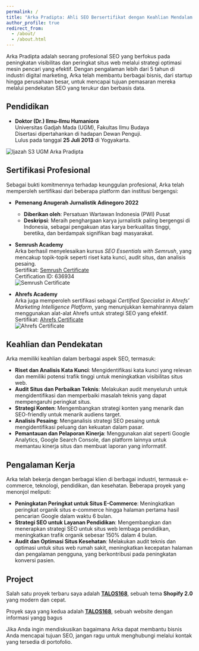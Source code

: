 ```yaml
---
permalink: /
title: "Arka Pradipta: Ahli SEO Bersertifikat dengan Keahlian Mendalam dalam Strategi Digital"
author_profile: true
redirect_from: 
  - /about/
  - /about.html
---
```


Arka Pradipta adalah seorang profesional SEO yang berfokus pada peningkatan visibilitas dan peringkat situs web melalui strategi optimasi mesin pencari yang efektif. Dengan pengalaman lebih dari 5 tahun di industri digital marketing, Arka telah membantu berbagai bisnis, dari startup hingga perusahaan besar, untuk mencapai tujuan pemasaran mereka melalui pendekatan SEO yang terukur dan berbasis data.

## Pendidikan

- **Doktor (Dr.) Ilmu-Ilmu Humaniora**  
  Universitas Gadjah Mada (UGM), Fakultas Ilmu Budaya  
  Disertasi dipertahankan di hadapan Dewan Penguji.  
  Lulus pada tanggal **25 Juli 2013** di Yogyakarta.  

![Ijazah S3 UGM Arka Pradipta](https://blogger.googleusercontent.com/img/a/AVvXsEhqDcv7RydCqDhhos-qf0JCsOWzE-A19tsH0BhzutxpAISA0T-QB7pbD4WLPq491nfhcp0pdJ8rJzgwJlU3j-NiBYwA2PwkPjUBzwugozcn48EGICZM9q_AR9wVuZUBBlkz8tpYGCTJEl21zoI-FlPBiFsxuVvnzEB-o_cbOrbYgnoPM_odZ_tdnEh5PcE=s16000)

## Sertifikasi Profesional

Sebagai bukti komitmennya terhadap keunggulan profesional, Arka telah memperoleh sertifikasi dari beberapa platform dan institusi bergengsi:

- **Pemenang Anugerah Jurnalistik Adinegoro 2022**  
  - **Diberikan oleh**: Persatuan Wartawan Indonesia (PWI) Pusat  
  - **Deskripsi**: Meraih penghargaan karya jurnalistik paling bergengsi di Indonesia, sebagai pengakuan atas karya berkualitas tinggi, beretika, dan berdampak signifikan bagi masyarakat.

- **Semrush Academy**  
  Arka berhasil menyelesaikan kursus *SEO Essentials with Semrush*, yang mencakup topik-topik seperti riset kata kunci, audit situs, dan analisis pesaing.  
  Sertifikat: [Semrush Certificate](https://static.semrush.com/academy/certificates/bf3de53fd2/arka-pradipta_25.pdf)  
  Certification ID: 636934  
  ![Semrush Certificate](https://firebasestorage.googleapis.com/v0/b/talos-storage.appspot.com/o/AI%20Banner%20Talos%2FScreenshot%202025-09-18%20151520.png?alt=media&token=d0aae5d3-5880-4b2f-846f-623bd2f54477)

- **Ahrefs Academy**  
  Arka juga memperoleh sertifikasi sebagai *Certified Specialist in Ahrefs’ Marketing Intelligence Platform*, yang menunjukkan kemahirannya dalam menggunakan alat-alat Ahrefs untuk strategi SEO yang efektif.  
  Sertifikat: [Ahrefs Certificate](https://ahrefs.com/academy/certificate/c006bb33a0fb4bc5876c0bbaf791bf12)  
  ![Ahrefs Certificate](https://firebasestorage.googleapis.com/v0/b/talos-storage.appspot.com/o/AI%20Banner%20Talos%2FScreenshot%202025-09-18%20151324.png?alt=media&token=2f2dfd42-5486-49a3-8cf5-3365a1a4ab6e)

## Keahlian dan Pendekatan

Arka memiliki keahlian dalam berbagai aspek SEO, termasuk:

- **Riset dan Analisis Kata Kunci**: Mengidentifikasi kata kunci yang relevan dan memiliki potensi trafik tinggi untuk meningkatkan visibilitas situs web.
- **Audit Situs dan Perbaikan Teknis**: Melakukan audit menyeluruh untuk mengidentifikasi dan memperbaiki masalah teknis yang dapat mempengaruhi peringkat situs.
- **Strategi Konten**: Mengembangkan strategi konten yang menarik dan SEO-friendly untuk menarik audiens target.
- **Analisis Pesaing**: Menganalisis strategi SEO pesaing untuk mengidentifikasi peluang dan kekuatan dalam pasar.
- **Pemantauan dan Pelaporan Kinerja**: Menggunakan alat seperti Google Analytics, Google Search Console, dan platform lainnya untuk memantau kinerja situs dan membuat laporan yang informatif.

## Pengalaman Kerja

Arka telah bekerja dengan berbagai klien di berbagai industri, termasuk e-commerce, teknologi, pendidikan, dan kesehatan. Beberapa proyek yang menonjol meliputi:

- **Peningkatan Peringkat untuk Situs E-Commerce**: Meningkatkan peringkat organik situs e-commerce hingga halaman pertama hasil pencarian Google dalam waktu 6 bulan.
- **Strategi SEO untuk Layanan Pendidikan**: Mengembangkan dan menerapkan strategi SEO untuk situs web lembaga pendidikan, meningkatkan trafik organik sebesar 150% dalam 4 bulan.
- **Audit dan Optimasi Situs Kesehatan**: Melakukan audit teknis dan optimasi untuk situs web rumah sakit, meningkatkan kecepatan halaman dan pengalaman pengguna, yang berkontribusi pada peningkatan konversi pasien.

## Project

Salah satu proyek terbaru saya adalah [**TALOS168**](https://talos168gg.xyz/), sebuah tema **Shopify 2.0** yang modern dan cepat.

Proyek saya yang kedua adalah [**TALOS168**](https://talos168.fyi/), sebuah website dengan informasi yangg bagus


Jika Anda ingin mendiskusikan bagaimana Arka dapat membantu bisnis Anda mencapai tujuan SEO, jangan ragu untuk menghubungi melalui kontak yang tersedia di portofolio.
